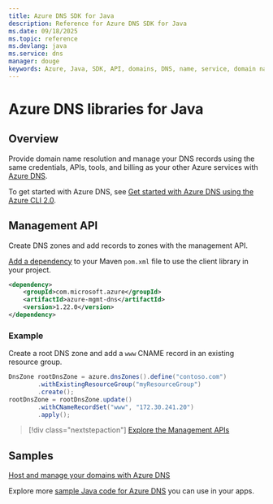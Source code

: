```yaml
---
title: Azure DNS SDK for Java
description: Reference for Azure DNS SDK for Java
ms.date: 09/18/2025
ms.topic: reference
ms.devlang: java
ms.service: dns
manager: douge
keywords: Azure, Java, SDK, API, domains, DNS, name, service, domain name service
---
```

# Azure DNS libraries for Java

## Overview

Provide domain name resolution and manage your DNS records using the same credentials, APIs, tools, and billing as your other Azure services with [Azure DNS](/azure/dns/dns-overview).

To get started with Azure DNS, see [Get started with Azure DNS using the Azure CLI 2.0](/azure/dns/dns-getstarted-cli).

## Management API

Create DNS zones and add records to zones with the management API.

[Add a dependency](https://maven.apache.org/guides/getting-started/index.html#How_do_I_use_external_dependencies) to your Maven `pom.xml` file to use the client library in your project.

```XML
<dependency>
    <groupId>com.microsoft.azure</groupId>
    <artifactId>azure-mgmt-dns</artifactId>
    <version>1.22.0</version>
</dependency>
```   

### Example

Create a root DNS zone and add a `www` CNAME record in an existing resource group.

```java
DnsZone rootDnsZone = azure.dnsZones().define("contoso.com")
        .withExistingResourceGroup("myResourceGroup")
        .create();
rootDnsZone = rootDnsZone.update()
        .withCNameRecordSet("www", "172.30.241.20")
        .apply();
```

> [!div class="nextstepaction"]
> [Explore the Management APIs](/java/api/overview/azure/dns/management)

## Samples

[Host and manage your domains with Azure DNS](https://github.com/Azure-Samples/dns-java-host-and-manage-your-domains)

Explore more [sample Java code for Azure DNS](https://azure.microsoft.com/resources/samples/?platform=java&term=dns) you can use in your apps.

<!---Loc Comment: Please, refer to conversation section to check the issue. Thanks.--->